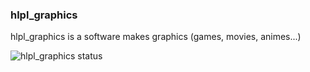 
### hlpl_graphics 
<p style="font-size:14px;">hlpl_graphics is a software makes graphics (games, movies, animes...)</p>

![hlpl_graphics status](https://hlpl.net/public_files/graphics-uc.png)

